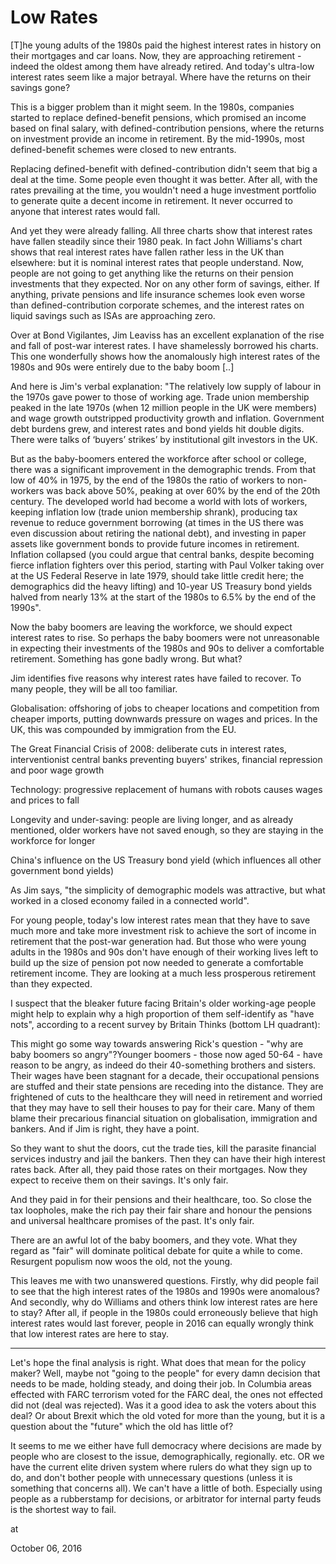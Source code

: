 # Low Rates
[T]he young adults of the 1980s paid the highest interest rates in history on their mortgages and car loans. Now, they are approaching retirement - indeed the oldest among them have already retired. And today's ultra-low interest rates seem like a major betrayal. Where have the returns on their savings gone?

This is a bigger problem than it might seem. In the 1980s, companies started to replace defined-benefit pensions, which promised an income based on final salary, with defined-contribution pensions, where the returns on investment provide an income in retirement. By the mid-1990s, most defined-benefit schemes were closed to new entrants.

Replacing defined-benefit with defined-contribution didn't seem that big a deal at the time. Some people even thought it was better. After all, with the rates prevailing at the time, you wouldn't need a huge investment portfolio to generate quite a decent income in retirement. It never occurred to anyone that interest rates would fall.

And yet they were already falling. All three charts show that interest rates have fallen steadily since their 1980 peak. In fact John Williams's chart shows that real interest rates have fallen rather less in the UK than elsewhere: but it is nominal interest rates that people understand. Now, people are not going to get anything like the returns on their pension investments that they expected. Nor on any other form of savings, either. If anything, private pensions and life insurance schemes look even worse than defined-contribution corporate schemes, and the interest rates on liquid savings such as ISAs are approaching zero.

Over at Bond Vigilantes, Jim Leaviss has an excellent explanation of the rise and fall of post-war interest rates. I have shamelessly borrowed his charts. This one wonderfully shows how the anomalously high interest rates of the 1980s and 90s were entirely due to the baby boom [..]

And here is Jim's verbal explanation: "The relatively low supply of labour in the 1970s gave power to those of working age. Trade union membership peaked in the late 1970s (when 12 million people in the UK were members) and wage growth outstripped productivity growth and inflation. Government debt burdens grew, and interest rates and bond yields hit double digits. There were talks of ‘buyers’ strikes’ by institutional gilt investors in the UK.

But as the baby-boomers entered the workforce after school or college, there was a significant improvement in the demographic trends. From that low of 40% in 1975, by the end of the 1980s the ratio of workers to non-workers was back above 50%, peaking at over 60% by the end of the 20th century. The developed world had become a world with lots of workers, keeping inflation low (trade union membership shrank), producing tax revenue to reduce government borrowing (at times in the US there was even discussion about retiring the national debt), and investing in paper assets like government bonds to provide future incomes in retirement. Inflation collapsed (you could argue that central banks, despite becoming fierce inflation fighters over this period, starting with Paul Volker taking over at the US Federal Reserve in late 1979, should take little credit here; the demographics did the heavy lifting) and 10-year US Treasury bond yields halved from nearly 13% at the start of the 1980s to 6.5% by the end of the 1990s".

Now the baby boomers are leaving the workforce, we should expect interest rates to rise. So perhaps the baby boomers were not unreasonable in expecting their investments of the 1980s and 90s to deliver a comfortable retirement. Something has gone badly wrong. But what?

Jim identifies five reasons why interest rates have failed to recover. To many people, they will be all too familiar. 

Globalisation: offshoring of jobs to cheaper locations and competition from cheaper imports, putting downwards pressure on wages and prices. In the UK, this was compounded by immigration from the EU. 

The Great Financial Crisis of 2008: deliberate cuts in interest rates, interventionist central banks preventing buyers' strikes, financial repression and poor wage growth

Technology: progressive replacement of humans with robots causes wages and prices to fall

Longevity and under-saving: people are living longer, and as already mentioned, older workers have not saved enough, so they are staying in the workforce for longer

China's influence on the US Treasury bond yield (which influences all other government bond yields)

As Jim says, "the simplicity of demographic models was attractive, but what worked in a closed economy failed in a connected world".

For young people, today's low interest rates mean that they have to save much more and take more investment risk to achieve the sort of income in retirement that the post-war generation had. But those who were young adults in the 1980s and 90s don't have enough of their working lives left to build up the size of pension pot now needed to generate a comfortable retirement income. They are looking at a much less prosperous retirement than they expected.

I suspect that the bleaker future facing Britain's older working-age people might help to explain why a high proportion of them self-identify as "have nots", according to a recent survey by Britain Thinks (bottom LH quadrant):

This might go some way towards answering Rick's question - "why are baby boomers so angry"?Younger boomers - those now aged 50-64 - have reason to be angry, as indeed do their 40-something brothers and sisters. Their wages have been stagnant for a decade, their occupational pensions are stuffed and their state pensions are receding into the distance. They are frightened of cuts to the healthcare they will need in retirement and worried that they may have to sell their houses to pay for their care. Many of them blame their precarious financial situation on globalisation, immigration and bankers. And if Jim is right, they have a point.

So they want to shut the doors, cut the trade ties, kill the parasite financial services industry and jail the bankers. Then they can have their high interest rates back. After all, they paid those rates on their mortgages. Now they expect to receive them on their savings. It's only fair.

And they paid in for their pensions and their healthcare, too. So close the tax loopholes, make the rich pay their fair share and honour the pensions and universal healthcare promises of the past. It's only fair.

There are an awful lot of the baby boomers, and they vote. What they regard as "fair" will dominate political debate for quite a while to come. Resurgent populism now woos the old, not the young.

This leaves me with two unanswered questions. Firstly, why did people fail to see that the high interest rates of the 1980s and 1990s were anomalous? And secondly, why do Williams and others think low interest rates are here to stay? After all, if people in the 1980s could erroneously believe that high interest rates would last forever, people in 2016 can equally wrongly think that low interest rates are here to stay.



---



Let's hope the final analysis is right. What does that mean for the policy maker? Well, maybe not "going to the people" for every damn decision that needs to be made, holding steady, and doing their job. In Columbia areas effected with FARC terrorism voted for the FARC deal, the ones not effected did not (deal was rejected). Was it a good idea to ask the voters about this deal? Or about Brexit which the old voted for more than the young, but it is a question about the "future" which the old has little of?



It seems to me we either have full democracy where decisions are made by people who are closest to the issue, demographically, regionally. etc. OR we have the current elite driven system where rulers do what they sign up to do, and don't bother people with unnecessary questions (unless it is something that concerns all). We can't have a little of both. Especially using people as a rubberstamp for decisions, or arbitrator for internal party feuds is the shortest way to fail. 








at

October 06, 2016















